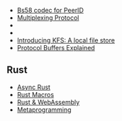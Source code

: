 - [Bs58 codec for PeerID](https://whisperd.tech/bs58-codec/)
- [Multiplexing Protocol](https://www.rfc-editor.org/ien/ien90.txt#:~:text=This%20Multiplexing%20Protocol%20is%20defined,protocol%20field%20may%20be%20combined)
- 
- 
- [Introducing KFS: A local file store](https://www.storj.io/blog/introducing-kfs-a-local-file-store-inspired-by-kademlia)
- [Protocol Buffers Explained](https://www.ionos.com/digitalguide/websites/web-development/protocol-buffers-explained/)


## Rust
- [Async Rust](https://rust-lang.github.io/async-book/01_getting_started/02_why_async.html)
- [Rust Macros](https://faun.pub/a-brief-introduction-to-macros-in-rust-eb95cd5cd9f4)
- [Rust & WebAssembly](https://rustwasm.github.io/docs/book/what-is-webassembly.html)
- [Metaprogramming](https://devopedia.org/metaprogramming#qst-ans-0)
